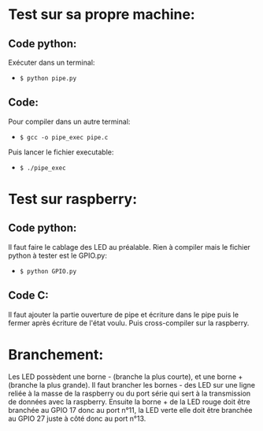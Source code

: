 # Test sur sa propre machine:
## Code python:

Exécuter dans un terminal:

* `$ python pipe.py`

## Code:

Pour compiler dans un autre terminal:
* `$ gcc -o pipe_exec pipe.c`

Puis lancer le fichier executable:
* `$ ./pipe_exec`

# Test sur raspberry:
## Code python:

Il faut faire le cablage des LED au préalable.
Rien à compiler mais le fichier python à tester est le GPIO.py:

* `$ python GPIO.py`

## Code C:

Il faut ajouter la partie ouverture de pipe et écriture dans le pipe puis le fermer après écriture de l'état voulu.
Puis cross-compiler sur la raspberry.

# Branchement:

Les LED possèdent une borne - (branche la plus courte), et une borne + (branche la plus grande).
Il faut brancher les bornes - des LED sur une ligne reliée à la masse de la raspberry ou du port série qui sert à la transmission de données avec la raspberry.
Ensuite la borne + de la LED rouge doit être branchée au GPIO 17 donc au port n°11, la LED verte elle doit être branchée au GPIO 27 juste à côté donc au port n°13.
